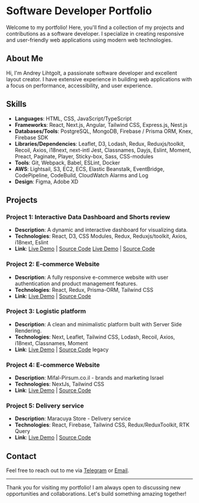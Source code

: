 # Software Developer Portfolio

Welcome to my portfolio! Here, you'll find a collection of my projects and contributions as a software developer. I specialize in creating responsive and user-friendly web applications using modern web technologies.

## About Me

Hi, I'm Andrey Lihtgolt, a passionate software developer and excellent layout creator. I have extensive experience in building web applications with a focus on performance, accessibility, and user experience.

## Skills

- **Languages**: HTML, CSS, JavaScript/TypeScript
- **Frameworks**: React, Next.js, Angular, Tailwind CSS, Express.js, Nest.js
- **Databases/Tools**: PostgreSQL, MongoDB, Firebase / Prisma ORM, Knex, Firebase SDK
- **Libraries/Dependencies**: Leaflet, D3, Lodash, Redux, Reduxjs/toolkit, Recoil, Axios, i18next, next-intl Jest, Classnames, Dayjs, Eslint, Moment, Preact, Paginate, Player, Sticky-box, Sass, CSS-modules
- **Tools**: Git, Webpack, Babel, ESLint, Docker 
- **AWS**: Lightsail, S3, EC2, ECS, Elastic Beanstalk, EventBridge, CodePipeline, CodeBuild, CloudWatch Alarms and Log
- **Design**: Figma, Adobe XD

## Projects

### Project 1: Interactive Data Dashboard and Shorts review
- **Description**: A dynamic and interactive dashboard for visualizing data.
- **Technologies**: React, D3, CSS Modules, Redux, Reduxjs/toolkit, Axios, i18next, Eslint
- **Link**: [Live Demo](https://platform.smrtstats.com/) | [Source Code](https://github.com/BytesHouse/smrt-stats-platform) 
            [Live Demo](https://smrtstats.com/shorts) | [Source Code](https://github.com/BytesHouse/smrt-stats-shorts)

### Project 2: E-commerce Website
- **Description**: A fully responsive e-commerce website with user authentication and product management features.
- **Technologies**: React, Redux, Prisma-ORM, Tailwind CSS 
- **Link**: [Live Demo](https://parallelswears.com/en) | [Source Code](https://github.com/BytesHouse/parallels)

### Project 3: Logistic platform
- **Description**: A clean and minimalistic platform built with Server Side Rendering.
- **Technologies**: Next, Leaflet, Tailwind CSS, Lodash, Recoil, Axios, i18next, Classnames, Moment
- **Link**: [Live Demo](https://qoobus.com/ru) | [Source Code](https://github.com/BytesHouse/Legacy_project_1) legacy

### Project 4: E-commerce Website
- **Description**: Mifal-Pirsum.co.il - brands and marketing Israel
- **Technologies**: NextJs, Tailwind CSS
- **Link**: [Live Demo](https://staging-mifal-pirsum.netlify.app/) | [Source Code](https://github.com/BytesHouse/mifal-pirsum-next)

### Project 5: Delivery service
- **Description**: Maracuya Store - Delivery service 
- **Technologies**: React, Firebase, Tailwind CSS, Redux/ReduxToolkit, RTK Query
- **Link**: [Live Demo](https://maracuya.store/) | [Source Code](https://github.com/BytesHouse/passion)

## Contact

Feel free to reach out to me via [Telegram](https://t.me/andrewlightgold) or [Email](mailto:a.lihtgolt@gmail.com).

---

Thank you for visiting my portfolio! I am always open to discussing new opportunities and collaborations. Let's build something amazing together!
